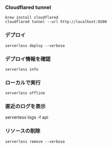 ### Cloudflared tunnel
```
brew install cloudflared
cloudflared tunnel --url http://localhost:9200
```

### デプロイ
```
serverless deploy --verbose
```
### デプロイ情報を確認
``` 
serverless info
```
### ローカルで実行
```
serverless offline
```
### 直近のログを表示
serverless logs -f api

### リソースの削除
```
serverless remove --verbose
```
